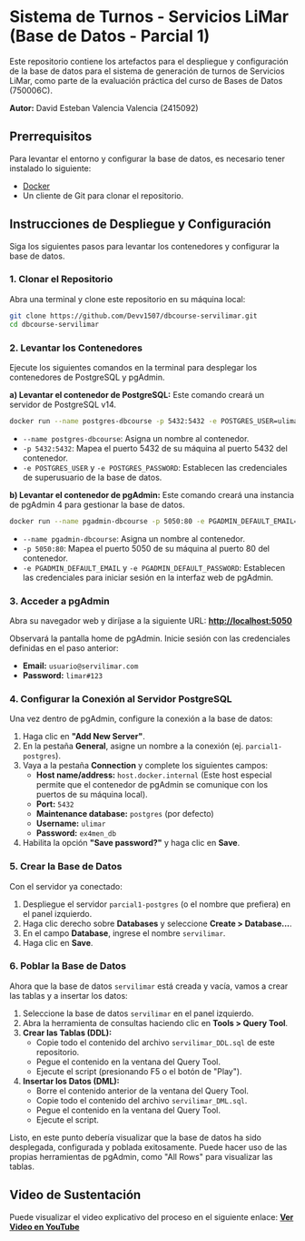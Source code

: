 # Sistema de Turnos - Servicios LiMar (Base de Datos - Parcial 1)

Este repositorio contiene los artefactos para el despliegue y configuración de la base de datos para el sistema de generación de turnos de Servicios LiMar, como parte de la evaluación práctica del curso de Bases de Datos (750006C).

**Autor:** David Esteban Valencia Valencia (2415092)

## Prerrequisitos

Para levantar el entorno y configurar la base de datos, es necesario tener instalado lo siguiente:
*   [Docker](https://www.docker.com/products/docker-desktop/)
*   Un cliente de Git para clonar el repositorio.

## Instrucciones de Despliegue y Configuración

Siga los siguientes pasos para levantar los contenedores y configurar la base de datos.

### 1. Clonar el Repositorio

Abra una terminal y clone este repositorio en su máquina local:
```bash
git clone https://github.com/Devv1507/dbcourse-servilimar.git
cd dbcourse-servilimar
```

### 2. Levantar los Contenedores

Ejecute los siguientes comandos en la terminal para desplegar los contenedores de PostgreSQL y pgAdmin.

**a) Levantar el contenedor de PostgreSQL:**
Este comando creará un servidor de PostgreSQL v14.
```bash
docker run --name postgres-dbcourse -p 5432:5432 -e POSTGRES_USER=ulimar -e POSTGRES_PASSWORD=ex4men_db -d postgres:14
```
*   `--name postgres-dbcourse`: Asigna un nombre al contenedor.
*   `-p 5432:5432`: Mapea el puerto 5432 de su máquina al puerto 5432 del contenedor.
*   `-e POSTGRES_USER` y `-e POSTGRES_PASSWORD`: Establecen las credenciales de superusuario de la base de datos.

**b) Levantar el contenedor de pgAdmin:**
Este comando creará una instancia de pgAdmin 4 para gestionar la base de datos.
```bash
docker run --name pgadmin-dbcourse -p 5050:80 -e PGADMIN_DEFAULT_EMAIL=usuario@servilimar.com -e PGADMIN_DEFAULT_PASSWORD=limar#123 -d dpage/pgadmin4
```
*   `--name pgadmin-dbcourse`: Asigna un nombre al contenedor.
*   `-p 5050:80`: Mapea el puerto 5050 de su máquina al puerto 80 del contenedor.
*   `-e PGADMIN_DEFAULT_EMAIL` y `-e PGADMIN_DEFAULT_PASSWORD`: Establecen las credenciales para iniciar sesión en la interfaz web de pgAdmin.

### 3. Acceder a pgAdmin

Abra su navegador web y diríjase a la siguiente URL:
**[http://localhost:5050](http://localhost:5050)**

Observará la pantalla home de pgAdmin. Inicie sesión con las credenciales definidas en el paso anterior:
*   **Email:** `usuario@servilimar.com`
*   **Password:** `limar#123`

### 4. Configurar la Conexión al Servidor PostgreSQL

Una vez dentro de pgAdmin, configure la conexión a la base de datos:

1.  Haga clic en **"Add New Server"**.
2.  En la pestaña **General**, asigne un nombre a la conexión (ej. `parcial1-postgres`).
3.  Vaya a la pestaña **Connection** y complete los siguientes campos:
    *   **Host name/address:** `host.docker.internal` (Este host especial permite que el contenedor de pgAdmin se comunique con los puertos de su máquina local).
    *   **Port:** `5432`
    *   **Maintenance database:** `postgres` (por defecto)
    *   **Username:** `ulimar`
    *   **Password:** `ex4men_db`
4.  Habilita la opción **"Save password?"** y haga clic en **Save**.

### 5. Crear la Base de Datos

Con el servidor ya conectado:
1.  Despliegue el servidor `parcial1-postgres` (o el nombre que prefiera) en el panel izquierdo.
2.  Haga clic derecho sobre **Databases** y seleccione **Create > Database...**.
3.  En el campo **Database**, ingrese el nombre `servilimar`.
4.  Haga clic en **Save**.

### 6. Poblar la Base de Datos

Ahora que la base de datos `servilimar` está creada y vacía, vamos a crear las tablas y a insertar los datos:

1.  Seleccione la base de datos `servilimar` en el panel izquierdo.
2.  Abra la herramienta de consultas haciendo clic en **Tools > Query Tool**.
3.  **Crear las Tablas (DDL):**
    *   Copie todo el contenido del archivo `servilimar_DDL.sql` de este repositorio.
    *   Pegue el contenido en la ventana del Query Tool.
    *   Ejecute el script (presionando F5 o el botón de "Play").
4.  **Insertar los Datos (DML):**
    *   Borre el contenido anterior de la ventana del Query Tool.
    *   Copie todo el contenido del archivo `servilimar_DML.sql`.
    *   Pegue el contenido en la ventana del Query Tool.
    *   Ejecute el script.

Listo, en este punto debería visualizar que la base de datos ha sido desplegada, configurada y poblada exitosamente. Puede hacer uso de las propias herramientas de pgAdmin, como "All Rows" para visualizar las tablas.

## Video de Sustentación

Puede visualizar el video explicativo del proceso en el siguiente enlace:
**[Ver Video en YouTube](https://youtu.be/nueDscZmX2o)**
```